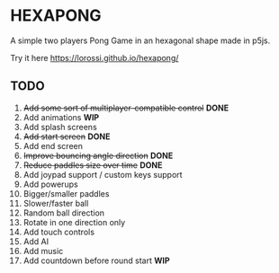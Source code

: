 # HEXAPONG
A simple two players Pong Game in an hexagonal shape made in p5js.

Try it here https://lorossi.github.io/hexapong/

## TODO
1. ~~Add some sort of multiplayer-compatible control~~ **DONE**
2. Add animations **WIP**
3. Add splash screens
  1. ~~Add start screen~~ **DONE**
  2. Add end screen
4. ~~Improve bouncing angle direction~~ **DONE**
5. ~~Reduce paddles size over time~~ **DONE**
6. Add joypad support / custom keys support
7. Add powerups
  1. Bigger/smaller paddles
  2. Slower/faster ball
  3. Random ball direction
  4. Rotate in one direction only
8. Add touch controls
9. Add AI
10. Add music
11. Add countdown before round start **WIP**
